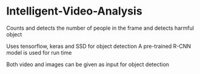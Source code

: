 # Intelligent-Video-Analysis
Counts and detects the number of people in the frame and detects harmful object

Uses tensorflow, keras and SSD for object detection
A pre-trained R-CNN model is used for run time

Both video and images can be given as input for object detection

